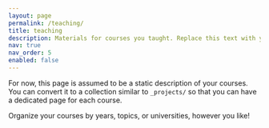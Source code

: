 ```yaml
---
layout: page
permalink: /teaching/
title: teaching
description: Materials for courses you taught. Replace this text with your description.
nav: true
nav_order: 5
enabled: false
---
```


For now, this page is assumed to be a static description of your courses. You can convert it to a collection similar to `_projects/` so that you can have a dedicated page for each course.

Organize your courses by years, topics, or universities, however you like!
